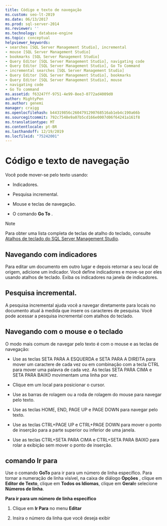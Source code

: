 ```yaml
---
title: Código e texto de navegação
ms.custom: seo-lt-2019
ms.date: 06/13/2017
ms.prod: sql-server-2014
ms.reviewer: ''
ms.technology: database-engine
ms.topic: conceptual
helpviewer_keywords:
- searches [SQL Server Management Studio], incremental
- mouse [SQL Server Management Studio]
- bookmarks [SQL Server Management Studio]
- Query Editor [SQL Server Management Studio], navigating code
- Query Editor [SQL Server Management Studio], Go To Command
- incremental searches [SQL Server Management Studio]
- Query Editor [SQL Server Management Studio], bookmarks
- Query Editor [SQL Server Management Studio], mouse
- navigating code
- Go To command
ms.assetid: f63247ff-9751-4e99-8ee3-0772ad4009d0
author: MightyPen
ms.author: genemi
manager: craigg
ms.openlocfilehash: b44319856c2604791290768516ab1eb4c190a66b
ms.sourcegitcommit: 792c7548e9a07b5cd166e0007d06f64241a161f8
ms.translationtype: MT
ms.contentlocale: pt-BR
ms.lasthandoff: 12/19/2019
ms.locfileid: "75242001"
---
```

# <a name="navigate-code-and-text"></a>Código e texto de navegação
  Você pode mover-se pelo texto usando:  
  
-   Indicadores.  
  
-   Pesquisa incremental.  
  
-   Mouse e teclas de navegação.  
  
-   O comando **Go To** .  
  
> [!NOTE]  
>  Para obter uma lista completa de teclas de atalho do teclado, consulte [Atalhos de teclado do SQL Server Management Studio](../../ssms/sql-server-management-studio-keyboard-shortcuts.md).  
  
## <a name="navigating-with-bookmarks"></a>Navegando com indicadores  
 Para editar um documento em outro lugar e depois retornar a seu local de origem, adicione um indicador. Você define indicadores e move-se por eles usando atalhos de teclado. Exiba os indicadores na janela de indicadores.  
  
## <a name="incremental-search"></a>Pesquisa incremental.  
 A pesquisa incremental ajuda você a navegar diretamente para locais no documento atual à medida que insere os caracteres de pesquisa. Você pode acessar a pesquisa incremental com atalhos do teclado.  
  
## <a name="navigating-with-the-mouse-and-keyboard"></a>Navegando com o mouse e o teclado  
 O modo mais comum de navegar pelo texto é com o mouse e as teclas de navegação:  
  
-   Use as teclas SETA PARA A ESQUERDA e SETA PARA A DIREITA para mover um caractere de cada vez ou em combinação com a tecla CTRL para mover uma palavra de cada vez. As teclas SETA PARA CIMA e SETA PARA BAIXO movimentam uma linha por vez.  
  
-   Clique em um local para posicionar o cursor.  
  
-   Use as barras de rolagem ou a roda de rolagem do mouse para navegar pelo texto.  
  
-   Use as teclas HOME, END, PAGE UP e PAGE DOWN para navegar pelo texto.  
  
-   Use as teclas CTRL+PAGE UP e CTRL+PAGE DOWN para mover o ponto de inserção para a parte superior ou inferior de uma janela.  
  
-   Use as teclas CTRL+SETA PARA CIMA e CTRL+SETA PARA BAIXO para rolar a exibição sem mover o ponto de inserção.  
  
## <a name="go-to-command"></a>comando Ir para  
 Use o comando **GoTo** para ir para um número de linha específico. Para tornar a numeração de linha visível, na caixa de diálogo **Opções** , clique em **Editor de Texto**, clique em **Todos os Idiomas**, clique em **Geral**e selecione **Números de linha**.  
  
 **Para ir para um número de linha específico**  
  
1.  Clique em **Ir Para** no menu **Editar**  
  
2.  Insira o número da linha que você deseja exibir  
  
  
